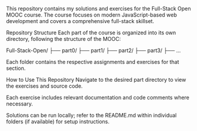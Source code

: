 This repository contains my solutions and exercises for the Full-Stack Open MOOC course. The course focuses on modern JavaScript-based web development and covers a comprehensive full-stack skillset.

Repository Structure
Each part of the course is organized into its own directory, following the structure of the MOOC:

Full-Stack-Open/
├── part0/
├── part1/
├── part2/
├── part3/
├── ...

Each folder contains the respective assignments and exercises for that section.

How to Use This Repository
Navigate to the desired part directory to view the exercises and source code.

Each exercise includes relevant documentation and code comments where necessary.

Solutions can be run locally; refer to the README.md within individual folders (if available) for setup instructions.
